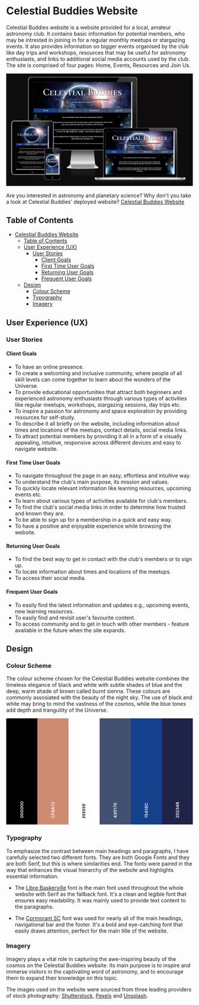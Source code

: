 # Celestial Buddies Website

Celestial Buddies website is a website provided for a local, amateur astronomy club. It contains basic information for potential members, who may be intrested in joining in for a regular monthly meetups or stargazing events. It also provides information on bigger events organised by the club like day trips and workshops, resources that may be useful for astronomy enthusiasts, and links to additional social media accounts used by the club. The site is comprised of four pages: Home, Events, Resources and Join Us.

![Celestial Buddies Website](assets/images/MockUp_updated.png)

Are you interested in astronomy and planetary science? Why don't you take a look at Celestial Buddies' deployed website? [Celestial Buddies Website](https://nataliaczeladka.github.io/celestial-buddies/)

## Table of Contents

- [Celestial Buddies Website](#celestial-buddies-website)
  - [Table of Contents](#table-of-contents)
  - [User Experience (UX)](#user-experience-ux)
    - [User Stories](#user-stories)
      - [Client Goals](#client-goals)
      - [First Time User Goals](#first-time-user-goals)
      - [Returning User Goals](#returning-user-goals)
      - [Frequent User Goals](#frequent-user-goals)
  - [Design](#design)
    - [Colour Scheme](#colour-scheme)
    - [Typography](#typography)
    - [Imagery](#imagery)

## User Experience (UX)

### User Stories

#### Client Goals
  - To have an online presence.
  - To create a welcoming and inclusive community, where people of all skill levels can come together to learn about the wonders of the Universe.
  - To provide educational opportunities that attract both beginners and experienced astronomy enthusiasts through various types of activities like regular meetups, workshops, stargazing sessions, day trips etc.
  - To inspire a passion for astronomy and space exploration by providing resources for self-study.
  - To describe it all briefly on the website, including information about times and locations of the meetups, contact details, social media links.
  - To attract potential members by providing it all in a form of a visually appealing, intuitive, responsive across different devices and easy to navigate website.

#### First Time User Goals
  - To navigate throughout the page in an easy, effortless and intuitive way.
  - To understand the club's main purpose, its mission and values.
  - To quickly locate relevant information like learning resources, upcoming events etc.
  - To learn about various types of activities available for club's members.
  - To find the club's social media links in order to determine how trusted and known they are.
  - To be able to sign up for a membership in a quick and easy way.
  - To have a positive and enjoyable experience while browsing the website.

#### Returning User Goals
  - To find the best way to get in contact with the club's members or to sign up.
  - To locate information about times and locations of the meetups.
  - To access their social media.

#### Frequent User Goals
  - To easily find the latest information and updates e.g., upcoming events, new learning resources.
  - To easily find and revisit user's favourite content.
  - To access community and to get in touch with other members - feature available in the future when the site expands.

## Design

### Colour Scheme

The colour scheme chosen for the Celestial Buddies website combines the timeless elegance of black and white with subtle shades of blue and the deep, warm shade of brown called burnt sienna. These colours are commonly assosiated with the beauty of the night sky. The use of black and white may bring to mind the vastness of the cosmos, while the blue tones add depth and tranguility of the Universe.

![Colour Palette](assets/images/ColourPalette_updated.png)

### Typography

To emphasize the contrast between main headings and paragraphs, I have carefully selected two different fonts. They are both Google Fonts and they are both Serif, but this is where similarities end. The fonts were paired in the way that enhances the visual hierarchy of the website and highlights essential information.

* The [Libre Baskerville](https://fonts.google.com/specimen/Libre+Baskerville?query=libre) font is the main font used throughout the whole website with Serif as the fallback font. It's a clean and legible font that ensures easy readability. It was mainly used to provide text content to the paragraphs.

* The [Cormorant SC](https://fonts.google.com/specimen/Cormorant+SC?query=cormorant+) font was used for nearly all of the main headings, navigational bar and the footer. It's a bold and eye-catching font that easily draws attention, perfect for the main title of the website.

### Imagery

Imagery plays a vital role in capturing the awe-inspiring beauty of the cosmos on the Celestial Buddies website. Its main purpose is to inspire and immerse visitors in the captivating word of astronomy, and to encourage them to expand their knowledge on this topic.

The images used on the website were sourced from three leading providers of stock photography: [Shutterstock](https://www.shutterstock.com/), [Pexels](https://www.pexels.com/) and [Unsplash](https://unsplash.com/).
